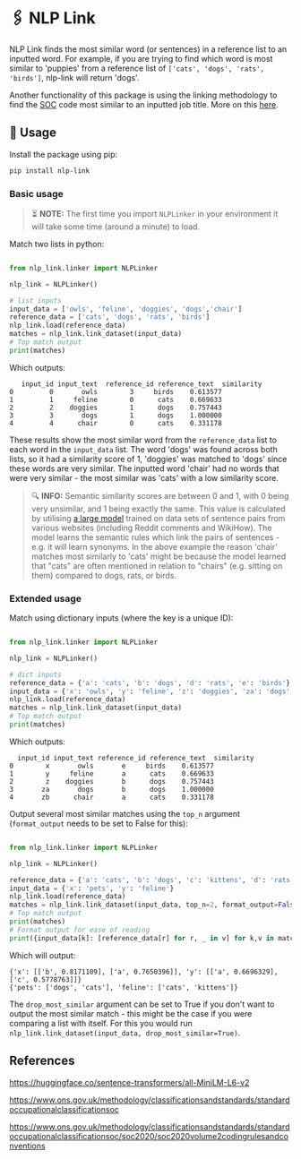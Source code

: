 # 🖇️ NLP Link

NLP Link finds the most similar word (or sentences) in a reference list to an inputted word. For example, if you are trying to find which word is most similar to 'puppies' from a reference list of `['cats', 'dogs', 'rats', 'birds']`, nlp-link will return 'dogs'.

Another functionality of this package is using the linking methodology to find the [SOC](https://www.ons.gov.uk/methodology/classificationsandstandards/standardoccupationalclassificationsoc) code most similar to an inputted job title. More on this [here](./page1.md).

## 🔨 Usage

Install the package using pip:

```bash
pip install nlp-link
```

### Basic usage

> ⏳ **NOTE:** The first time you import `NLPLinker` in your environment it will take some time (around a minute) to load.

Match two lists in python:

```python

from nlp_link.linker import NLPLinker

nlp_link = NLPLinker()

# list inputs
input_data = ['owls', 'feline', 'doggies', 'dogs','chair']
reference_data = ['cats', 'dogs', 'rats', 'birds']
nlp_link.load(reference_data)
matches = nlp_link.link_dataset(input_data)
# Top match output
print(matches)

```

Which outputs:

```
   input_id input_text  reference_id reference_text  similarity
0         0       owls        3     birds    0.613577
1         1     feline        0      cats    0.669633
2         2    doggies        1      dogs    0.757443
3         3       dogs        1      dogs    1.000000
4         4      chair        0      cats    0.331178

```

These results show the most similar word from the `reference_data` list to each word in the `input_data` list. The word 'dogs' was found across both lists, so it had a similarity score of 1, 'doggies' was matched to 'dogs' since these words are very similar. The inputted word 'chair' had no words that were very similar - the most similar was 'cats' with a low similarity score.

> 🔍 **INFO:** Semantic similarity scores are between 0 and 1, with 0 being very unsimilar, and 1 being exactly the same. This value is calculated by utilising [a large model](https://huggingface.co/sentence-transformers/all-MiniLM-L6-v2) trained on data sets of sentence pairs from various websites (including Reddit comments and WikiHow). The model learns the semantic rules which link the pairs of sentences - e.g. it will learn synonyms. In the above example the reason 'chair' matches most similarly to 'cats' might be because the model learned that "cats" are often mentioned in relation to "chairs" (e.g. sitting on them) compared to dogs, rats, or birds.

### Extended usage

Match using dictionary inputs (where the key is a unique ID):

```python

from nlp_link.linker import NLPLinker

nlp_link = NLPLinker()

# dict inputs
reference_data = {'a': 'cats', 'b': 'dogs', 'd': 'rats', 'e': 'birds'}
input_data = {'x': 'owls', 'y': 'feline', 'z': 'doggies', 'za': 'dogs', 'zb': 'chair'}
nlp_link.load(reference_data)
matches = nlp_link.link_dataset(input_data)
# Top match output
print(matches)

```

Which outputs:

```
  input_id input_text reference_id reference_text  similarity
0        x       owls       e     birds    0.613577
1        y     feline       a      cats    0.669633
2        z    doggies       b      dogs    0.757443
3       za       dogs       b      dogs    1.000000
4       zb      chair       a      cats    0.331178

```

Output several most similar matches using the `top_n` argument (`format_output` needs to be set to False for this):

```python

from nlp_link.linker import NLPLinker

nlp_link = NLPLinker()

reference_data = {'a': 'cats', 'b': 'dogs', 'c': 'kittens', 'd': 'rats', 'e': 'birds'}
input_data = {'x': 'pets', 'y': 'feline'}
nlp_link.load(reference_data)
matches = nlp_link.link_dataset(input_data, top_n=2, format_output=False)
# Top match output
print(matches)
# Format output for ease of reading
print({input_data[k]: [reference_data[r] for r, _ in v] for k,v in matches.items()})
```

Which will output:

```
{'x': [['b', 0.8171109], ['a', 0.7650396]], 'y': [['a', 0.6696329], ['c', 0.5778763]]}
{'pets': ['dogs', 'cats'], 'feline': ['cats', 'kittens']}
```

The `drop_most_similar` argument can be set to True if you don't want to output the most similar match - this might be the case if you were comparing a list with itself. For this you would run `nlp_link.link_dataset(input_data, drop_most_similar=True)`.

## References

https://huggingface.co/sentence-transformers/all-MiniLM-L6-v2

https://www.ons.gov.uk/methodology/classificationsandstandards/standardoccupationalclassificationsoc

https://www.ons.gov.uk/methodology/classificationsandstandards/standardoccupationalclassificationsoc/soc2020/soc2020volume2codingrulesandconventions
